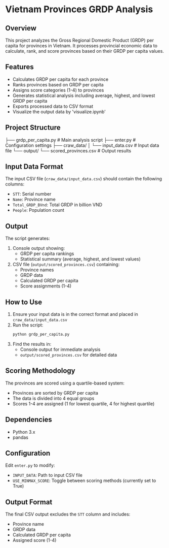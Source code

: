 # Vietnam Provinces GRDP Analysis

## Overview

This project analyzes the Gross Regional Domestic Product (GRDP) per capita for provinces in Vietnam. It processes provincial economic data to calculate, rank, and score provinces based on their GRDP per capita values.

## Features

- Calculates GRDP per capita for each province
- Ranks provinces based on GRDP per capita
- Assigns score categories (1-4) to provinces
- Generates statistical analysis including average, highest, and lowest GRDP per capita
- Exports processed data to CSV format
- Visualize the output data by 'visualize.ipynb'

## Project Structure

├── grdp_per_capita.py # Main analysis script
├── enter.py # Configuration settings
├── craw_data/
│ └── input_data.csv # Input data file
└── output/
└── scored_provinces.csv # Output results

## Input Data Format

The input CSV file (`craw_data/input_data.csv`) should contain the following columns:

- `STT`: Serial number
- `Name`: Province name
- `Total_GRDP_BVnd`: Total GRDP in billion VND
- `People`: Population count

## Output

The script generates:

1. Console output showing:
   - GRDP per capita rankings
   - Statistical summary (average, highest, and lowest values)
2. CSV file (`output/scored_provinces.csv`) containing:
   - Province names
   - GRDP data
   - Calculated GRDP per capita
   - Score assignments (1-4)

## How to Use

1. Ensure your input data is in the correct format and placed in `craw_data/input_data.csv`
2. Run the script:
   ```bash
   python grdp_per_capita.py
   ```
3. Find the results in:
   - Console output for immediate analysis
   - `output/scored_provinces.csv` for detailed data

## Scoring Methodology

The provinces are scored using a quartile-based system:

- Provinces are sorted by GRDP per capita
- The data is divided into 4 equal groups
- Scores 1-4 are assigned (1 for lowest quartile, 4 for highest quartile)

## Dependencies

- Python 3.x
- pandas

## Configuration

Edit `enter.py` to modify:

- `INPUT_DATA`: Path to input CSV file
- `USE_MINMAX_SCORE`: Toggle between scoring methods (currently set to True)

## Output Format

The final CSV output excludes the `STT` column and includes:

- Province name
- GRDP data
- Calculated GRDP per capita
- Assigned score (1-4)
